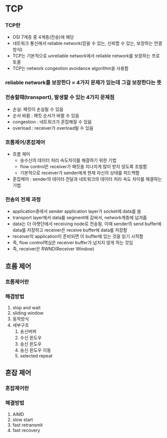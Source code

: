 # TCP

### TCP란
- OSI 7계층 중 4계층(전송)에 해당
- 네트워크 통신에서 reliable network(믿을 수 있는, 신뢰할 수 있는, 보장하는 연결방식)
- TCP는 기본적으로 unreliable network에서 reliable network를 보장하는 프로토콜
- TCP는 network congestion avoidance algorithm을 사용함

### reliable network를 보장한다 = 4가지 문제가 있는데 그걸 보장한다는 뜻
### 전송할때(transport), 발생할 수 있는 4가지 문제점
- 손실: 패킷이 손실될 수 있음
- 순서 바뀜 : 패킷 순서가 바뀔 수 있음
- congestion : 네트워크가 혼잡해질 수 있음
- overload : receiver가 overload될 수 있음

### 흐름제어/혼잡제어
- 흐름 제어
  - 송수신의 데이터 처리 속도차이를 해결하기 위한 기법
  - flow control은 receiver가 패킷을 지나치게 많이 받지 않도록 조럴함
  - 기본적으로 receiver가 sender에게 현재 자신의 상태를 피드백함
- 혼잡제어 : sender의 데이터 전달과 네트워크의 데이터 처리 속도 차이를 해결하는 기법

### 전송의 전체 과정
- application층에서 sender application layer가 socket에 data를 씀
- transport layer에서 data를 segment에 감싸서, network계층에 넘겨줌
- data는 더 아랫단에서 receiving node로 전송됨. 이때 sender의 send buffer에 data를 저장하고 receiver은 receive buffer에 data를 저장함
- receiver의 application이 준비되면 이 buffer에 있는 것을 읽기 시작함
- 즉, flow control핵심은 receiver buffer가 넘치지 않게 하는 것임
- 즉, receiver은 RWND(Receiver Window)

## 흐름 제어
### 흐름제어란
### 해겹방법
1. stop and wait
2. sliding window
3. 동작방식
4. 세부구조
   1. 송신버퍼
   2. 수신 윈도우
   3. 송신 윈도우
   4. 송신 윈도우 이동
   5. selected repeat

## 혼잡 제어
### 혼잡제어란
### 해결방법
1. AIMD
2. slow start
3. fast retransmit
4. fast recovery
